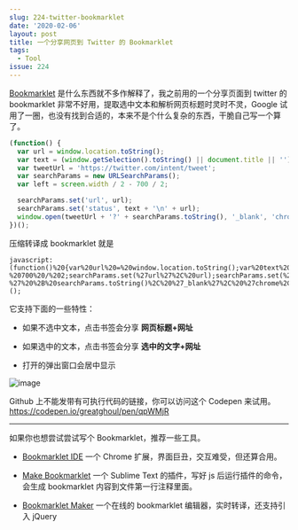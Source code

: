 ```yaml
---
slug: 224-twitter-bookmarklet
date: '2020-02-06'
layout: post
title: 一个分享网页到 Twitter 的 Bookmarklet
tags:
  - Tool
issue: 224
---
```


[Bookmarklet](https://en.wikipedia.org/wiki/Bookmarklet) 是什么东西就不多作解释了，我之前用的一个分享页面到 twitter 的 bookmarklet 非常不好用，提取选中文本和解析网页标题时灵时不灵，Google 试用了一圈，也没有找到合适的，本来不是个什么复杂的东西，干脆自己写一个算了。

```javascript
(function() {
  var url = window.location.toString();
  var text = (window.getSelection().toString() || document.title || '').replace(/(^\s+|\s+$)/g, '');
  var tweetUrl = 'https://twitter.com/intent/tweet';
  var searchParams = new URLSearchParams();
  var left = screen.width / 2 - 700 / 2;

  searchParams.set('url', url);
  searchParams.set('status', text + '\n' + url);
  window.open(tweetUrl + '?' + searchParams.toString(), '_blank', 'chrome,centerscreen,width=700,height=260,top=100,left=' + left);
})();
```

压缩转译成 bookmarklet 就是

```erb
javascript:(function()%20{var%20url%20=%20window.location.toString();var%20text%20=%20(window.getSelection().toString()%20%7C%7C%20document.title%20%7C%7C%20%27%27).replace(/(%5E%5Cs%2B%7C%5Cs%2B%24)/g%2C%20%27%27);var%20tweetUrl%20=%20%27https%3A//twitter.com/intent/tweet%27;var%20searchParams%20=%20new%20URLSearchParams();var%20left%20=%20screen.width%20/%202%20-%20700%20/%202;searchParams.set(%27url%27%2C%20url);searchParams.set(%27status%27%2C%20text%20%2B%20%27%5Cn%27%20%2B%20url);window.open(tweetUrl%20%2B%20%27?%27%20%2B%20searchParams.toString()%2C%20%27_blank%27%2C%20%27chrome%2Ccenterscreen%2Cwidth=700%2Cheight=260%2Ctop=100%2Cleft=%27%20%2B%20left);})();
```

它支持下面的一些特性：

* 如果不选中文本，点击书签会分享 **网页标题+网址**
    
* 如果选中的文本，点击书签会分享 **选中的文字+网址**
    
* 打开的弹出窗口会居中显示
    
![image](https://github.com/greatghoul/greatghoul.github.io/assets/208966/10d3ecb3-fc15-4569-a7f3-519be2f82c0d)

Github 上不能发带有可执行代码的链接，你可以访问这个 Codepen 来试用。 https://codepen.io/greatghoul/pen/qpWMjR

---

如果你也想尝试尝试写个 Bookmarklet，推荐一些工具。

* [Bookmarklet IDE](https://chrome.google.com/webstore/detail/bookmarklet-ide/peebnjhlifoemfpcffdlbcdppmikglek/reviews) 一个 Chrome 扩展，界面巨丑，交互难受，但还算合用。
    
* [Make Bookmarklet](https://packagecontrol.io/packages/Make%20Bookmarklet) 一个 Sublime Text 的插件，写好 js 后运行插件的命令，会生成 bookmarklet 内容到文件第一行注释里面。
    
* [Bookmarklet Maker](http://bookmarklets.org/maker/) 一个在线的 bookmarklet 编辑器，实时转译，还支持引入 jQuery
